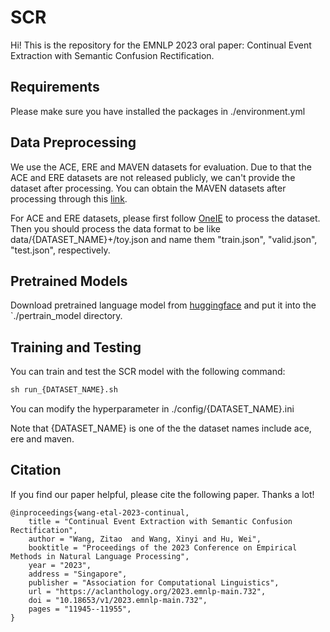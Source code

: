 # SCR

Hi! This is the repository for the EMNLP 2023 oral paper: Continual Event Extraction with Semantic Confusion Rectification.

## Requirements

Please make sure you have installed the packages in ./environment.yml

## Data Preprocessing

We use the ACE, ERE and MAVEN datasets for evaluation. Due to that the ACE and ERE datasets are not released publicly, we can't provide the dataset after processing. You can obtain the MAVEN datasets after processing through this [link]( https://drive.google.com/file/d/1-Zud2K_X0cmffwXAMBZ_WwNd9u88vHEE/view?usp=drive_link).

For ACE and ERE datasets, please first follow [OneIE](https://github.com/GerlinGreen/OneIE) to process the dataset. Then you should process the data format to be like data/{DATASET_NAME}+/toy.json and name them "train.json", "valid.json", "test.json", respectively.

## Pretrained Models

Download pretrained language model from [huggingface](https://huggingface.co/bert-base-uncased) and put it into the `./pertrain_model directory.

## Training and Testing

You can train and test the SCR model  with the following command:

```cmd
sh run_{DATASET_NAME}.sh
```

You can modify the hyperparameter in ./config/{DATASET_NAME}.ini 

Note that {DATASET_NAME} is one of the the dataset names include ace, ere and maven. 

## Citation

If you find our paper helpful, please cite the following paper. Thanks a lot!

```
@inproceedings{wang-etal-2023-continual,
    title = "Continual Event Extraction with Semantic Confusion Rectification",
    author = "Wang, Zitao  and Wang, Xinyi and Hu, Wei",
    booktitle = "Proceedings of the 2023 Conference on Empirical Methods in Natural Language Processing",
    year = "2023",
    address = "Singapore",
    publisher = "Association for Computational Linguistics",
    url = "https://aclanthology.org/2023.emnlp-main.732",
    doi = "10.18653/v1/2023.emnlp-main.732",
    pages = "11945--11955",
}
```

